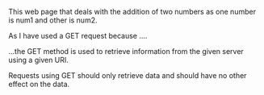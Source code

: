 This web page that deals with the addition of two numbers as one number is num1 and other is num2.

As I have used a GET request because ....

...the GET method is used to retrieve information from the given server using a given URI.

Requests using GET should only retrieve data and should have no other effect on the data.
